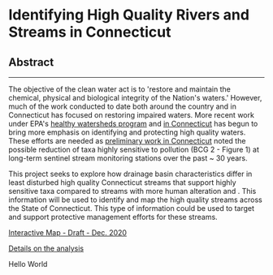 # Identifying High Quality Rivers and Streams in Connecticut

## Abstract
---

The objective  of the clean water act is to 'restore and maintain the chemical, physical and biological integrity of the Nation's waters.'  However, much of the work conducted to date both around the country and in Connecticut has focused on restoring impaired waters. More recent work under EPA's [healthy watersheds program](https://www.epa.gov/hwp) and [in Connecticut](https://portal.ct.gov/-/media/DEEP/water/water_quality_management/monitoringpubs/Bellucci-et-al-2011-Northeastern-Naturalist.pdf) has begun to bring more emphasis on identifying and protecting high quality waters.  These efforts are needed as [preliminary work in Connecticut](https://marybecker.github.io/Biointegrity/) noted the possible reduction of taxa highly sensitive to pollution (BCG 2 - Figure 1) at long-term sentinel stream monitoring stations over the past ~ 30 years.  

This project seeks to explore how drainage basin characteristics differ in least disturbed high quality Connecticut streams that support highly sensitive taxa compared to streams with more human alteration and .  This information will be used to identify and map the high quality streams across the State of Connecticut.  This type of information could be used to target and support protective management efforts for these streams.

[Interactive Map - Draft - Dec. 2020](https://marybecker.github.io/HighQualityStreams/)

[Details on the analysis](https://github.com/marybecker/HighQualityStreams/blob/main/notebooks/HealthyWaters.ipynb)

Hello World


